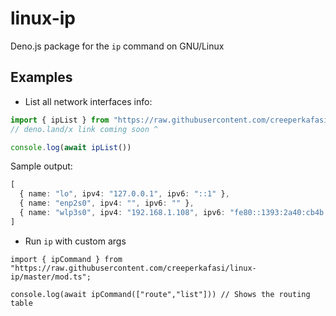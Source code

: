 # linux-ip
Deno.js package for the `ip` command on GNU/Linux

## Examples

* List all network interfaces info:
```ts
import { ipList } from "https://raw.githubusercontent.com/creeperkafasi/linux-ip/master/mod.ts";
// deno.land/x link coming soon ^

console.log(await ipList())
```
Sample output:
```ts
[
  { name: "lo", ipv4: "127.0.0.1", ipv6: "::1" },
  { name: "enp2s0", ipv4: "", ipv6: "" },
  { name: "wlp3s0", ipv4: "192.168.1.108", ipv6: "fe80::1393:2a40:cb4b:31cf" }
]
```

* Run `ip` with custom args
```
import { ipCommand } from "https://raw.githubusercontent.com/creeperkafasi/linux-ip/master/mod.ts";

console.log(await ipCommand(["route","list"])) // Shows the routing table
```
